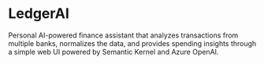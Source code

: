 # LedgerAI
Personal AI-powered finance assistant that analyzes transactions from multiple banks, normalizes the data, and provides spending insights through a simple web UI powered by Semantic Kernel and Azure OpenAI.
